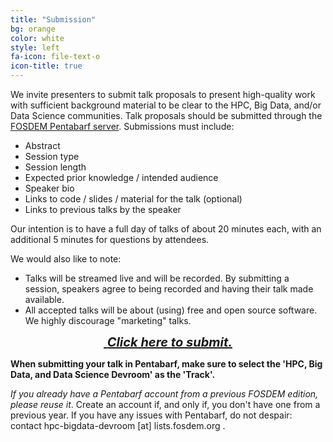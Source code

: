 ```yaml
---
title: "Submission"
bg: orange
color: white
style: left
fa-icon: file-text-o
icon-title: true
---
```


We invite presenters to submit talk proposals to present high-quality work with sufficient background
material to be clear to the HPC, Big Data, and/or Data Science communities.
Talk proposals should be submitted through the [FOSDEM Pentabarf
server](https://penta.fosdem.org/submission/FOSDEM17). Submissions must include:

- Abstract
- Session type
- Session length
- Expected prior knowledge / intended audience
- Speaker bio
- Links to code / slides / material for the talk (optional)
- Links to previous talks by the speaker

Our intention is to have a full day of talks of about 20 minutes each, with an additional 5 minutes for questions by attendees.

We would also like to note: 

- Talks will be streamed live and will be recorded. By submitting a session, speakers agree to being recorded and having their talk made available.
- All accepted talks will be about (using) free and open source software. We highly discourage "marketing" talks.

<div style="text-align:center;">
  <p>
    <span style="font-size:20px;">
      <a href="https://penta.fosdem.org/submission/FOSDEM17">
        <i class="fa fa-sign-in">&nbsp;<b>Click here to submit.</b></i>
      </a>
    </span>
  </p>
</div>

<strong>When submitting your talk in Pentabarf, make sure to select the 'HPC, Big Data,
and Data Science Devroom' as the 'Track'.</strong>

<em>If you already have a Pentabarf account from a previous FOSDEM edition, please reuse it</em>.
Create an account if, and only if, you don't have one from a previous year. If
you have any issues with Pentabarf, do not despair: contact hpc-bigdata-devroom [at] lists.fosdem.org .
